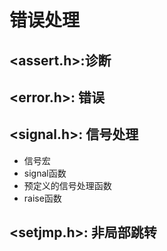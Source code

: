# 错误处理
## <assert.h>:诊断
## <error.h>: 错误
## <signal.h>: 信号处理
- 信号宏
- signal函数
- 预定义的信号处理函数
- raise函数
## <setjmp.h>: 非局部跳转